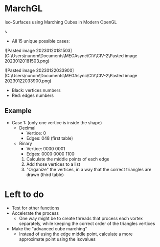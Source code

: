 # MarchGL
Iso-Surfaces using Marching Cubes in Modern OpenGL

s

- All 15 unique possible cases:

![Pasted image 20230120181503](C:\Users\nunom\Documents\MEGAsync\CIV\CIV-2\Pasted image 20230120181503.png)

![Pasted image 20230122033900](C:\Users\nunom\Documents\MEGAsync\CIV\CIV-2\Pasted image 20230122033900.png)

- Black: vertices numbers
- Red: edges numbers

## Example

- Case 1: (only one vertice is inside the shape)
	- Decimal
		- Vertice: 0
		- Edges: 048 (first table)
	- Binary
		- Vertice: 0000 0001
		- Edges: 0000 0000 1100
	  1. Calculate the middle points of each edge
	  2. Add those vertices to a list
	  3. "Organize" the vertices, in a way that the correct triangles are drawn (third table)



# Left to do

- Test for other functions
- Accelerate the process
  - One way might be to create threads that process each vortex separately, while keeping the correct order of the triangles vertices
- Make the "advanced cube marching"
  - Instead of using the edge middle point, calculate a more approximate point using the isovalues
